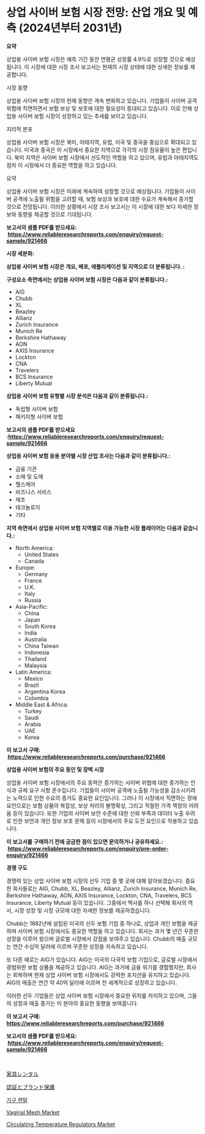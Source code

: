 <p><h1>상업 사이버 보험 시장 전망: 산업 개요 및 예측 (2024년부터 2031년)</h1></p><p><strong>요약</strong></p>
<p><p>상업용 사이버 보험 시장은 예측 기간 동안 연평균 성장률 4.9%로 성장할 것으로 예상됩니다. 이 시장에 대한 시장 조사 보고서는 현재의 시장 상태에 대한 상세한 정보를 제공합니다.</p><p>시장 동향</p><p>상업용 사이버 보험 시장의 현재 동향은 계속 변화하고 있습니다. 기업들이 사이버 공격 위험에 직면하면서 보험 보상 및 보호에 대한 필요성이 증대되고 있습니다. 이로 인해 상업용 사이버 보험 시장이 성장하고 있는 추세를 보이고 있습니다.</p><p>지리적 분포</p><p>상업용 사이버 보험 시장은 북미, 아태지역, 유럽, 미국 및 중국을 중심으로 확대되고 있습니다. 미국과 중국은 이 시장에서 중요한 지역으로 각각의 시장 점유율이 높은 편입니다. 북미 지역은 사이버 보험 시장에서 선도적인 역할을 하고 있으며, 유럽과 아태지역도 점차 이 시장에서 더 중요한 역할을 하고 있습니다.</p><p>요약</p><p>상업용 사이버 보험 시장은 미래에 계속하여 성장할 것으로 예상됩니다. 기업들이 사이버 공격에 노출될 위험을 고려할 때, 보험 보상과 보호에 대한 수요가 계속해서 증가할 것으로 전망됩니다. 이러한 상황에서 시장 조사 보고서는 이 시장에 대한 보다 자세한 정보와 동향을 제공할 것으로 기대됩니다.</p></p>
<p><strong>보고서의 샘플 PDF를 받으세요: &nbsp;<a href="https://www.reliableresearchreports.com/enquiry/request-sample/921466">https://www.reliableresearchreports.com/enquiry/request-sample/921466</a></strong></p>
<p><strong>시장 세분화:</strong></p>
<p><strong> 상업용 사이버 보험 시장은 개요, 배포, 애플리케이션 및 지역으로 더 분류됩니다. :</strong></p>
<p><strong>구성요소 측면에서는 상업용 사이버 보험 시장은 다음과 같이 분류됩니다.:</strong></p>
<p><ul><li>AIG</li><li>Chubb</li><li>XL</li><li>Beazley</li><li>Allianz</li><li>Zurich Insurance</li><li>Munich Re</li><li>Berkshire Hathaway</li><li>AON</li><li>AXIS Insurance</li><li>Lockton</li><li>CNA</li><li>Travelers</li><li>BCS Insurance</li><li>Liberty Mutual</li></ul></p>
<p><strong> 상업용 사이버 보험 유형별 시장 분석은 다음과 같이 분류됩니다.:</strong></p>
<p><ul><li>독립형 사이버 보험</li><li>패키지형 사이버 보험</li></ul></p>
<p><strong>보고서의 샘플 PDF를 받으세요 :<a href="https://www.reliableresearchreports.com/enquiry/request-sample/921466">https://www.reliableresearchreports.com/enquiry/request-sample/921466</a></strong></p>
<p><strong> 상업용 사이버 보험 응용 분야별 시장 산업 조사는 다음과 같이 분류됩니다.:</strong></p>
<p><ul><li>금융 기관</li><li>소매 및 도매</li><li>헬스케어</li><li>비즈니스 서비스</li><li>제조</li><li>테크놀로지</li><li>기타</li></ul></p>
<p><strong>지역 측면에서 상업용 사이버 보험 지역별로 이용 가능한 시장 플레이어는 다음과 같습니다.:</strong></p>
<p><ul>
    <li>
        North America:
        <ul>
            <li>United States</li>
            <li>Canada</li>
        </ul>
    </li>
    <li>
        Europe:
        <ul>
            <li>Germany</li>
            <li>France</li>
            <li>U.K.</li>
            <li>Italy</li>
            <li>Russia</li>
        </ul>
    </li>
    <li>
        Asia-Pacific:
        <ul>
            <li>China</li>
            <li>Japan</li>
            <li>South Korea</li>
            <li>India</li>
            <li>Australia</li>
            <li>China Taiwan</li>
            <li>Indonesia</li>
            <li>Thailand</li>
            <li>Malaysia</li>
        </ul>
    </li>
    <li>
        Latin America:
        <ul>
            <li>Mexico</li>
            <li>Brazil</li>
            <li>Argentina Korea</li>
            <li>Colombia</li>
        </ul>
    </li>
    <li>
        Middle East & Africa:
        <ul>
            <li>Turkey</li>
            <li>Saudi</li>
            <li>Arabia</li>
            <li>UAE</li>
            <li>Korea</li>
        </ul>
    </li>
    </ul></p>
<p><strong>이 보고서 구매: &nbsp;<a href="https://www.reliableresearchreports.com/purchase/921466">https://www.reliableresearchreports.com/purchase/921466</a></strong></p>
<p><strong>상업용 사이버 보험의 주요 동인 및 장벽 시장</strong></p>
<p><p>상업용 사이버 보험 시장에서의 주요 동력은 증가하는 사이버 위협에 대한 증가하는 인식과 규제 요구 사항 준수입니다. 기업들이 사이버 공격에 노출될 가능성을 감소시키려는 노력으로 인한 수요의 증가도 중요한 요인입니다. 그러나 이 시장에서 직면하는 장애 요인으로는 보험 상품의 복잡성, 보상 처리의 불명확성, 그리고 적절한 가격 책정의 어려움 등이 있습니다. 또한 기업의 사이버 보안 수준에 대한 신뢰 부족과 데이터 누출 우려로 인한 보안과 개인 정보 보호 문제 등이 시장에서의 주요 도전 요인으로 작용하고 있습니다.</p></p>
<p><strong>이 보고서를 구매하기 전에 궁금한 점이 있으면 문의하거나 공유하세요.: &nbsp;<a href="https://www.reliableresearchreports.com/enquiry/pre-order-enquiry/921466">https://www.reliableresearchreports.com/enquiry/pre-order-enquiry/921466</a></strong></p>
<p><strong>경쟁 구도</strong></p>
<p><p>경쟁력 있는 상업 사이버 보험 시장의 선두 기업 중 몇 곳에 대해 알아보겠습니다. 중요한 회사들로는 AIG, Chubb, XL, Beazley, Allianz, Zurich Insurance, Munich Re, Berkshire Hathaway, AON, AXIS Insurance, Lockton, CNA, Travelers, BCS Insurance, Liberty Mutual 등이 있습니다. 그중에서 멕사를 하나 선택해 회사의 역사, 시장 성장 및 시장 규모에 대한 자세한 정보를 제공하겠습니다.</p><p>Chubb는 1882년에 설립된 미국의 선두 보험 기업 중 하나로, 상업과 개인 보험을 제공하며 사이버 보험 시장에서도 중요한 역할을 하고 있습니다. 회사는 과거 몇 년간 꾸준한 성장을 이루어 왔으며 글로벌 시장에서 강점을 보여주고 있습니다. Chubb의 매출 규모는 연간 수십억 달러에 이르며 꾸준한 성장을 지속하고 있습니다.</p><p>또 다른 예로는 AIG가 있습니다. AIG는 미국의 다국적 보험 기업으로, 글로벌 시장에서 광범위한 보험 상품을 제공하고 있습니다. AIG는 과거에 금융 위기를 경험했지만, 회사는 회복하며 현재 상업 사이버 보험 시장에서도 강력한 포지션을 유지하고 있습니다. AIG의 매출은 연간 약 40억 달러에 이르며 전 세계적으로 성장하고 있습니다.</p><p>이러한 선두 기업들은 상업 사이버 보험 시장에서 중요한 위치를 차지하고 있으며, 그들의 성장과 매출 증가는 이 분야의 중요한 동향을 보여줍니다.</p></p>
<p><strong>이 보고서 구매: &nbsp; <a href="https://www.reliableresearchreports.com/purchase/921466">https://www.reliableresearchreports.com/purchase/921466</a></strong></p>
<p><strong>보고서의 샘플 PDF를 받으세요: &nbsp;<a href="https://www.reliableresearchreports.com/enquiry/request-sample/921466">https://www.reliableresearchreports.com/enquiry/request-sample/921466</a></strong><strong></strong></p>
<p>&nbsp;</p>
<p><p><a href="https://github.com/lababdou/Market-Research-Report-List-2/blob/main/6995723182182.md">家具レンタル</a></p><p><a href="https://github.com/mohamedbakry57/Market-Research-Report-List-2/blob/main/8535273182181.md">認証とブランド保護</a></p><p><a href="https://github.com/laholand/Market-Research-Report-List-2/blob/main/2079262182177.md">가구 렌탈</a></p><p><a href="https://github.com/Hazelklievgspy6vdcsmu106w/Market-Research-Report-List-1/blob/main/vaginal-mesh-market.md">Vaginal Mesh Market</a></p><p><a href="https://issuu.com/reportprime-2/docs/circulating-temperature-regulators-market-size-203">Circulating Temperature Regulators Market</a></p></p>